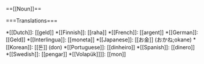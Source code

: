 ==[[Noun]]==

===Translations===

*[[Dutch]]: [[geld]]
*[[Finnish]]: [[raha]]
*[[French]]: [[argent]]
*[[German]]: [[Geld]]
*[[Interlingua]]: [[moneta]]
*[[Japanese]]: [[お金]] (おかね;okane)
*[[Korean]]: [[돈]] (don)
*[[Portuguese]]: [[dinheiro]]
*[[Spanish]]: [[dinero]]
*[[Swedish]]: [[pengar]]
*[[Volapük]]]]: [[mon]]